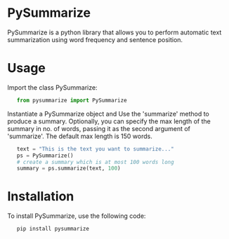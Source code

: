 # PySummarize
PySummarize is a python library that allows you to perform automatic text summarization using word frequency and sentence position.

# Usage
Import the class PySummarize:
```python
   from pysummarize import PySummarize
```
Instantiate a PySummarize object and Use the 'summarize' method to produce a summary. Optionally, you can specify the max length of the summary in no. of words, passing it as the second argument of 'summarize'. The default max length is 150 words. 
```python
   text = "This is the text you want to summarize..."
   ps = PySummarize()
   # create a summary which is at most 100 words long  
   summary = ps.summarize(text, 100) 
```

# Installation
To install PySummarize, use the following code:
```python
   pip install pysummarize
```

